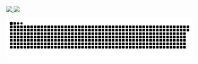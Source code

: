 <div>
<a href="https://github.com/ribeiroestevao">
<img height="180em" src="https://github-readme-stats.vercel.app/api?username=ribeiroestevao&show_icons=true&theme=dark&include_all_commits=true&count_private=true"/>
<img height="180em" src="https://github-readme-stats.vercel.app/api/top-langs/?username=ribeiroestevao&layout=compact&langs_count=7&theme=dark"/>
</div>

  ![Snake animation](https://github.com/ribeiroestevao/ribeiroestevao/blob/output/github-contribution-grid-snake.svg)
